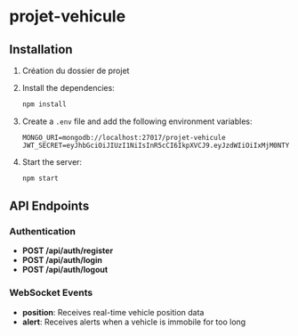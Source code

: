 # projet-vehicule
## Installation

1. Création du dossier de projet

2. Install the dependencies:
   ```bash
   npm install
   ```

3. Create a `.env` file and add the following environment variables:
   ```
   MONGO_URI=mongodb://localhost:27017/projet-vehicule
   JWT_SECRET=eyJhbGciOiJIUzI1NiIsInR5cCI6IkpXVCJ9.eyJzdWIiOiIxMjM0NTY3ODkwIiwibmFtZSI6ImhhbXphIGxhZ2huaW1pIiwiaWF0IjoxNTE2MjM5MDIyfQ.6QNmyBTfX5wNKZhw8ITaQqAbdd5TU6Gk5SCQzrc0gcM
   ```

4. Start the server:
   ```bash
   npm start
   ```

## API Endpoints

### Authentication

- **POST /api/auth/register**
- **POST /api/auth/login**
- **POST /api/auth/logout**

### WebSocket Events

- **position**: Receives real-time vehicle position data
- **alert**: Receives alerts when a vehicle is immobile for too long
